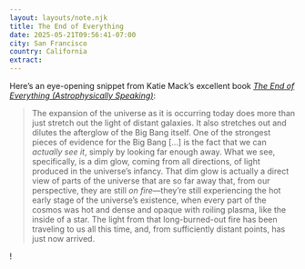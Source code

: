 ```yaml
---
layout: layouts/note.njk
title: The End of Everything
date: 2025-05-21T09:56:41-07:00
city: San Francisco
country: California
extract:
---
```


Here’s an eye-opening snippet from Katie Mack’s excellent book [_The End of Everything (Astrophysically Speaking)_](https://bookshop.org/p/books/the-end-of-everything-astrophysically-speaking-katie-mack/15495266?ean=9781982103552&next=t):

> The expansion of the universe as it is occurring today does more than just stretch out the light of distant galaxies. It also stretches out and dilutes the afterglow of the Big Bang itself. One of the strongest pieces of evidence for the Big Bang [...] is the fact that we can _actually see it_, simply by looking far enough away. What we see, specifically, is a dim glow, coming from all directions, of light produced in the universe’s infancy. That dim glow is actually a direct view of parts of the universe that are so far away that, from our perspective, they are still _on fire_—they’re still experiencing the hot early stage of the universe’s existence, when every part of the cosmos was hot and dense and opaque with roiling plasma, like the inside of a star. The light from that long-burned-out fire has been traveling to us all this time, and, from sufficiently distant points, has just now arrived.

!
